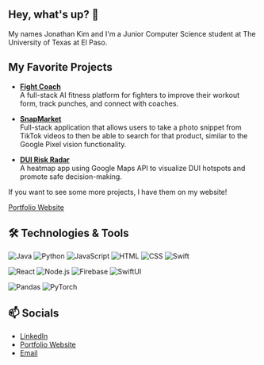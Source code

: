 ## Hey, what's up? 👋

My names Jonathan Kim and I'm a Junior Computer Science student at The University of Texas at El Paso.

## My Favorite Projects

- **[Fight Coach](https://github.com/jonkim13/Fight-Coach)**  
  A full-stack AI fitness platform for fighters to improve their workout form, track punches, and connect with coaches.

- **[SnapMarket](https://github.com/jonkim13/SnapMarket)**  
  Full-stack application that allows users to take a photo snippet from TikTok videos to then be able to search for that product, similar to the Google Pixel vision functionality.

- **[DUI Risk Radar](https://github.com/jonkim13/DUI-Risk-Radar)**  
  A heatmap app using Google Maps API to visualize DUI hotspots and promote safe decision-making.

If you want to see some more projects, I have them on my website!
  
[Portfolio Website](https://www.jonathan-kim.me)

## 🛠 Technologies & Tools

![Java](https://img.shields.io/badge/Language-Java-007396?style=flat&logo=java&logoColor=white)
![Python](https://img.shields.io/badge/Language-Python-3776AB?style=flat&logo=python&logoColor=white)
![JavaScript](https://img.shields.io/badge/Language-JavaScript-F7DF1E?style=flat&logo=javascript&logoColor=black)
![HTML](https://img.shields.io/badge/Markup-HTML5-E34F26?style=flat&logo=html5&logoColor=white)
![CSS](https://img.shields.io/badge/Style-CSS3-1572B6?style=flat&logo=css3&logoColor=white)
![Swift](https://img.shields.io/badge/Language-Swift-FA7343?style=flat&logo=swift&logoColor=white)

![React](https://img.shields.io/badge/Framework-React-61DAFB?style=flat&logo=react&logoColor=black)
![Node.js](https://img.shields.io/badge/Backend-Node.js-339933?style=flat&logo=nodedotjs&logoColor=white)
![Firebase](https://img.shields.io/badge/Backend-Firebase-FFCA28?style=flat&logo=firebase&logoColor=black)
![SwiftUI](https://img.shields.io/badge/Framework-SwiftUI-000000?style=flat&logo=swift&logoColor=orange)

![Pandas](https://img.shields.io/badge/Data-Pandas-150458?style=flat&logo=pandas&logoColor=white)
![PyTorch](https://img.shields.io/badge/AI-PyTorch-EE4C2C?style=flat&logo=pytorch&logoColor=white)

## 📫 Socials

- [LinkedIn](https://www.linkedin.com/in/jonathan-kim-j1k3/)
- [Portfolio Website](https://www.jonathan-kim.me)
- [Email](mailto:jon.kim.mj@gmail.com)
